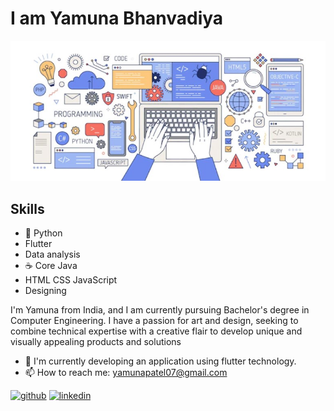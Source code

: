 # I am Yamuna Bhanvadiya
<!-- #### Coding and Analysis -->
![Coding and Analysis](https://github.com/Meet-Mandaviya/Meet-Mandaviya/blob/main/pic.jpg)

## Skills 
* 🐍 Python
* Flutter
* Data analysis
* ☕ Core Java
* HTML CSS JavaScript
* Designing

I'm Yamuna from India, and I am currently pursuing Bachelor's degree in Computer Engineering. 
I have a passion for art and design, seeking to  combine technical expertise with a creative flair to develop unique and visually appealing products and solutions


- 🌱 I'm currently developing an application using flutter technology. 
- 📫 How to reach me: yamunapatel07@gmail.com 


[<img src='https://cdn.jsdelivr.net/npm/simple-icons@3.0.1/icons/github.svg' alt='github' height='40'>](https://github.com/Yamuna-Bhanvadiya)    [<img src='https://cdn.jsdelivr.net/npm/simple-icons@3.0.1/icons/linkedin.svg' alt='linkedin' height='40'>](https://www.linkedin.com/in/yamuna-bhanvadiya///) 
